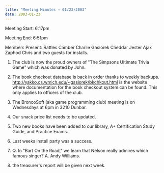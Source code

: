 ```yaml
---
title: "Meeting Minutes – 01/23/2003"
date: 2003-01-23
---
```

Meeting Start: 6:17pm </p><p>
Meeting End: 6:51pm </p><p>
Members Present: Rattles Camber Charlie Gasiorek Cheddar Jester Ajax Zaphod Chris and two guests for installs. </p><p>
1. The club is now the proud owners of "The Simpsons Ultimate Trivia Game" which was donated by John. </p><p>
2. The book checkout database is back in order thanks to weekly backups. <a href="http://yakko.cs.wmich.edu/~gasiorek/bkchkout.html">http://yakko.cs.wmich.edu/~gasiorek/bkchkout.html</a> is the website where documentation for the book checkout system can be found. This only applies to officers of the club. </p><p>
3. The BroncoSoft (aka game programming club) meeting is on Wednesdays at 6pm in 3210 Dunbar. </p><p>
4. Our snack price list needs to be updated. </p><p>
5. Two new books have been added to our library, A+ Certification Study Guide, and Practice Exams. </p><p>
6. Last weeks install party was a success. </p><p>
7. Q. In "Bart On the Road," we learn that Nelson really admires which famous singer? A. Andy Williams. </p><p>
8. the treasurer's report will be given next week.</p>

